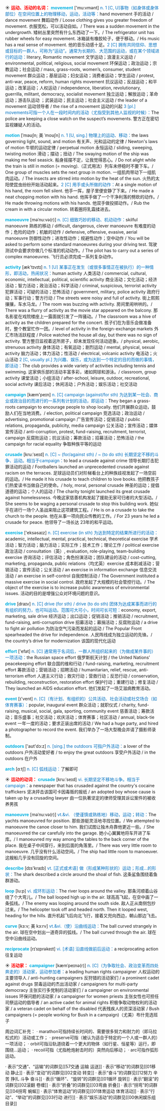 ☀ <font color="red">**运动、活动的名词：**</font>
<font color="sky blue">**movement**</font> ['mu:vmənt] 
<font color="#0070c0">n. 1 [C, U]事物（如身体或身体部位）在空间位置上的物理移动，运动，活动等：</font>hand movement 手的活动 / dance movement 舞蹈动作 / Loose clothing gives you greater freedom of movement. 衣服宽松，可以活动自如。/ There was a sudden movement in the undergrowth. 矮树丛里突然有什么东西动了一下。/ The refrigerator unit has rubber wheels for easy movement. 冰箱装有橡胶轮子，便于移动。/ His music has a real sense of movement. 他的音乐动感十足。<font color="#0070c0">2 [C] 拥有共同信仰、思想或目标的一群人，可称为“运动”。通常为长期的、大范围的运动，或在某个领域进行的运动：</font>literary, Romantic movement 文学运动；浪漫主义运动 / environmental, political, religious, social movement 环保运动；政治运动；宗教运动；社会运动 / mass, grass-roots, women’s, consumer, student movement 群众运动；基层运动；妇女运动；消费者运动；学生运动 / protest, anti-war, peace, reform, human rights movement 抗议运动；反战运动；和平运动；改革运动；人权运动 / independence, liberation, revolutionary, guerrilla, militant, democracy, socialist movement 独立运动；解放运动；革命运动；游击队运动 ；武装运动；民主运动；社会主义运动 / the leader of a movement 运动领导者 / the rise of a movement 运动的兴起 <font color="#0070c0">3 [pl.] movements可指一个人在一段时间内的活动（尤指受到其他人监视的时候）：</font>The police are keeping a close watch on the suspect’s movements. 警方正在密切监视嫌疑人的活动。
           
<font color="sky blue">**motion**</font> [ˈməʊʃn; 美 ˈmoʊʃn]
<font color="#0070c0">n. 1 [U, sing.] 物理上的运动、移动：</font>the laws governing light, sound, and motion 有关声、光和运动的定律 / Newton's laws of motion 牛顿的运动定律 / perpetual motion 永恒运动 / sliding, sweeping, twisting motion 滑动；摆动；扭动 / The swaying motion of the ship was making me feel seasick. 船身摇摆不定，让我觉得恶心。/ Do not alight while the train is still in motion (= moving).（正式用法）列车未停稳时不要下车。/ One group of muscles sets the next group in motion. 一组肌肉带动下一组肌肉运动。/ The insects are stirred into motion by the heat of the sun. 火热的太阳使昆虫纷纷开始活动起来。<font color="#0070c0">2 [C] 用手或头所做的动作：</font>At a single motion of his hand, the room fell silent. 他手一挥，屋子里便安静了下来。/ He made a neat chopping motion with his hand. 他挥手做了一个干净利落的劈砍的动作。/ He made throwing motions with his hands. 他双手做投掷动作。/ Rub the cream in with a circular motion. 转着圈将乳霜揉进去。
           
<font color="sky blue">**manoeuvre**</font> [məˈnu:və(r)]
<font color="#0070c0">n. [C] 细致巧妙的移动、机动动作：</font>skilful manoeuvre 熟练的移动 / difficult, dangerous, clever manoeuvre 有难度的动作；危险的动作；机敏的动作 / defensive, offensive, evasive, aerial manoeuvre 防御性动作；进攻性动作；规避性动作；空中动作 / You will be asked to perform some standard manoeuvres during your driving test. 驾驶测试中会要求你做几个标准的机动动作。/ The pilot has to carry out a series of complex manoeuvres. 飞行员必须完成一系列复杂动作。

<font color="sky blue">**activity**</font> [æk'tɪvɪtɪ] 
<font color="#0070c0">n. 1 [U] 某事正在发生（或很多事情正在被执行）的一种情形，即活动，热闹状况：</font>human activity 人类活动 / commercial, cultural, economic, intellectual, political, scientific activity 商业活动；文化活动；经济活动；智力活动；政治活动；科学活动 / criminal, suspicious, terrorist activity 犯罪活动；可疑的活动；恐怖活动 / government, military, police activity 政府行动；军事行动；警方行动 / The streets were noisy and full of activity. 街上熙熙攘攘，车水马龙。/ The room was buzzing with activity. 房间里闹哄哄的。/ There was a flurry of activity as the movie star appeared on the balcony. 那名影星在戏院楼座上一露面就引发了一阵骚动。/ The classroom was a hive of activity as the children prepared for the concert. 孩子们在为音乐会做准备时，整个教室忙作一团。/ level of activity in the foreign-exchange markets 外汇市场活跃程度 / Police watched the house all day, but there was no sign of activity. 警方整日监视着这所房子，却未发现任何活动迹象。/ physical, aerobic, strenuous activity 身体活动；有氧运动；剧烈运动 / mental, physical, sexual activity 脑力活动；体力活动；性活动 / electrical, volcanic activity 电活动；火山活动 <font color="#0070c0">2 [C, usually pl.] 为兴趣、娱乐，或为达到一个特定的目的而做的事情，即活动：</font>The club provides a wide variety of activities including tennis and swimming. 这家俱乐部的活动丰富多彩，诸如网球和游泳。/ classroom, group activity 课堂活动；小组活动 / after-school, leisure, outdoor, recreational, social activity 课后活动；休闲活动；户外活动；娱乐活动；社交活动

<font color="sky blue">**campaign**</font> [kæm'peɪn] 
<font color="#0070c0">n. [C] campaign (against/for sth) 为达到某一社会、商业或政治目的而进行的一系列有计划的活动，即运动：</font>They began a grass-roots campaign to encourage people to shop locally. 他们开展群众运动，鼓励人们在当地消费。/ election, political campaign 竞选活动；政治运动 / advertising, promotional campaign 广告宣传活动；促销活动 / public relations, propaganda, publicity, media campaign 公关活动；宣传活动；媒体宣传活动 / anti-corruption, protest, fund-raising, recruitment, terrorist, campaign 反腐败运动；抗议活动；筹款活动；招募活动；恐怖活动 / the campaign for racial equality 争取种族平等的运动
           
<font color="sky blue">**crusade**</font> [kru:ˈseɪd]
<font color="#0070c0">n. [C] ~ (for/against sth) / ~ (to do sth) 长期坚定不移的斗争、运动。相当于campaign：</font>to lead a crusade against crime 领导长期打击犯罪活动的运动 / Footballers launched an unprecedented crusade against racism on the terraces. 足球运动员们对阶梯看台上的种族歧视发起了一场空前的运动。/ He made it his crusade to teach children to love books. 他把教孩子们热爱读书当做自己的使命。/ holy, moral, personal crusade 神圣的运动；提倡道德的运动；个人的运动 / The charity tonight launched its great crusade against homelessness. 今晚这家慈善机构发起了援助无家可归者的大型活动。/ She seems to be waging a personal crusade to stop this building work. 她似乎在进行一场个人圣战来阻止这项建筑工程。/ He is on a crusade to take the church to the people. 他在从事一项向民众传教的工作。/ For 23 years he led a crusade for peace. 他领导了一场长达 23年的和平运动。

<font color="sky blue">**exercise**</font> ['eksəsaɪz] 
<font color="#0070c0">n. [C] exercise (in sth) 为达到特定的结果所进行的活动：</font>academic, intellectual, mental, practical, technical, theoretical exercise 学术活动；智力活动；脑力活动；实际工作；技术工作；理论工作 / political exercise 政治活动 / consultation（英）, evaluation, role-playing, team-building exercise 咨询活动；评估活动；角色扮演活动；团队建设的活动 / cost-cutting, marketing, propaganda, public relations（均尤英）exercise 成本削减活动；营销活动；宣传活动；公关活动 / an exercise in information exchange 信息交流活动 / an exercise in self-control 自我控制活动 / The Government instituted a massive exercise in social control. 政府发起了大规模的社会管控行动。/ The object of the exercise is to increase public awareness of environmental issues. 活动的目的是增强公众对环境问题的意识。

<font color="sky blue">**drive**</font> [draɪv] 
<font color="#0070c0">n. [C] drive (for sth) / drive (to do sth) 团体为达成某事而进行的有组织的努力，也可叫运动。范围可大可小，时间可长可短：</font>economy, export, marketing, sale drive 经济运动；出口运动；促销活动；推销活动 / recruitment, fund-raising, anti-corruption drive 招募活动；募捐活动；反腐败运动 / a drive to fight air pollution 为防治空气污染而发起的运动 / The Popular Front spearheaded the drive for independence. 人民阵线成为独立运动的先锋。/ the country’s drive for modernization 该国的现代化运动

<font color="sky blue">**effort**</font> ['efət] 
<font color="#0070c0">n. [C] 通常用于名词后，一群人所组织起来的（为做成某件事的）一项活动：</font>the Russian space effort 俄罗斯航天计划 / the United Nations’ peacekeeping effort 联合国的维和行动 / fund-raising, marketing, recruitment effort 筹款活动；营销活动；招聘活动 / humanitarian, relief, rescue, anti-terrorism effort 人道主义行动；救灾行动；营救行动；反恐行动 / conservation, rebuilding, reconstruction, restoration effort 保护行动；重建行动；修复活动 / They launched an AIDS education effort. 他们发起了一场艾滋病教育活动。

<font color="sky blue">**event**</font> [ɪ'vent] 
<font color="#0070c0">n. [C]（有计划、有组织的）公共活动、社会活动或社交场合（如体育赛事）：</font>popular, inaugural event 群众活动；就职仪式 / charity, fund-raising, musical, social, gala, sporting, community event 慈善活动；筹款活动；音乐盛事；社交活动；欢庆活动；体育赛事；社区活动 / annual, black-tie event 一年一度的活动；要求正装出席的活动 / We had a huge party, and hired a photographer to record the event. 我们举办了一场大型晚会并请了摄影师录制。

<font color="sky blue">**outdoors**</font> ['aʊt'dɔ:z] 
<font color="#0070c0">n. [sing.] the outdoors 可指户外活动：</font>a lover of the outdoors 户外活动爱好者 / to enjoy the great outdoors 享受户外活动 / in the outdoors 在户外

<font color="sky blue">**arch**</font> [ɑːtʃ] 
<font color="#0070c0">n. [C] 弧线运动：</font>了解即可

☀ <font color="red">**运动的动词：**</font>
<font color="sky blue">**crusade**</font> [kru:ˈseɪd]
<font color="#0070c0">vi. 长期坚定不移地斗争。相当于campaign：</font>a newspaper that has crusaded against the country's cocaine traffickers 坚决抨击该国可卡因毒贩的报纸 / an adopted boy whose cause is taken up by a crusading lawyer 由一位执著坚定的律师受理其诉讼案件的被收养男孩

<font color="sky blue">**manoeuvre**</font> [məˈnu:və(r)]
<font color="#0070c0">vt.&vi. （使谨慎或熟练地）移动，运动；转动：</font>The yachts manoeuvred for position. 那些游艇灵活地寻找位置。/ We attempted to manoeuvre the canoe closer to him. 我们试图让独木舟靠他更近一些。/ She manoeuvred the car carefully into the garage. 她小心翼翼地将车开进了车库。/ I manoeuvred my way among the tables to the back corner of the place. 我在桌子中间穿行，来到后面的角落里。/ There was very little room to manoeuvre. 几乎没有什么活动空间。/ The ship had little room to manoeuver. 这艘船几乎没有回旋的空间。

<font color="sky blue">**describe**</font> [dɪs'kraɪb] 
<font color="#0070c0">vt. [正式或术语] 做（形成某种形状的）运动；形成…的形状：</font>The shark described a circle around the shoal of fish. 这条鲨鱼围绕着鱼群游动。
           
<font color="sky blue">**loop**</font> [lu:p]
<font color="#0070c0">vi. 成环形运动：</font>The river loops around the valley. 那条河顺着山谷绕了个大弯儿。/ The ball looped high up in the air. 球高高飞起，在空中画了一条弧线。/ The enemy was looping around the south side. 敌人正从南侧包抄过来。/ The helicopter took off and headed north. Then it looped west, heading for the hills. 直升机起飞后向北飞行，接着又兜向西边，朝山那边飞去。
                      
<font color="sky blue">**curve**</font> [kɜ:v; 美 kɜ:rv]
<font color="#0070c0">vt.&vi.（使）沿曲线运动：</font>The ball curved strangely in the air. 球在空中划出一道奇异的弧线。/ The ball curved through the air. 球在空中沿曲线运动。

<font color="sky blue">**reciprocate**</font> [rɪˈsɪprəkeɪt]
<font color="#0070c0">vi. [术语] 沿直线做前后运动：</font>a reciprocating action 往复运动           

☀ <font color="red">**活动家：**</font>
<font color="sky blue">**campaigner**</font> [kæmˈpeɪnə(r)]
<font color="#0070c0">n. [C]（为争取社会、政治变革而四处奔走的）活动家，运动参加者：</font>a leading human rights campaigner 人权运动的主要领导人 / anti-hunting campaigners 反狩猎的活动家们 / a prominent cadet against drugs 禁毒运动的杰出活动家 / campaigners for multi-party democracy 主张实行多党制的活动家们 / a campaigner on environmental issues 环保问题的活动家 / a campaigner for women priests 主张女性也可担任司祭运动的倡导者 / an active cadet for animal rights 积极争取动物权利的活动家 / a veteran cadet on behalf of the disabled 代表残疾人的资深活动家 / Bush campaigners (= people working for Bush in a campaign)（尤美）布什竞选班子

周边词汇补充：
· marathon可指持续长时间的、需要很多努力和耐力的（即马拉松式的）活动或工作；
· preserve可指（被认为适合于特定的一个人或一群人的）一项活动；
· orbit可指沿轨道绕着一个更大的物体（如行星、恒星等）运行，即围绕…运动；
· recoil可指（尤指枪炮射击时的）突然向后移动；
· arc可指作弧形运动。

· 表示“交通”、“运输”的词群见[[57交通 运输 运送]]
· 表示“移动”的词群见[[01移动 静止]]
· 表示“变动”的词群见[[02变动 转变]]
· 表示“奋斗”的词群见[[12努力 辛苦 挣扎 斗争 奋斗]]
· 表示“循环”、“旋转”的词群见[[01循环 旋转]]
· 表示“翻滚”的词群见[[02滚翻 卷缠]]
· 表示“折叠”的词群见[[03弯曲 折叠]]
· 表示“拐弯”的词群见[[04拐弯 蜿蜒]]
· 表示“体育运动”的词群见[[01体育运动 体育活动]]
· 表示“行动”、“举动”的词群见[[03行动 进行]]
· 表示“娱乐活动”的词群见[[00休闲娱乐组目录]]
